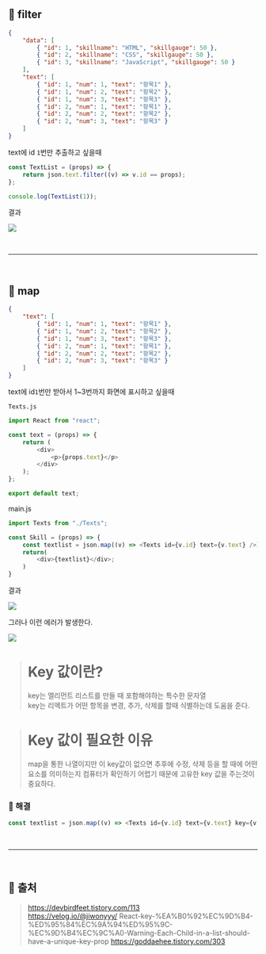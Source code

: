## 📕 filter

```json
{
    "data": [
        { "id": 1, "skillname": "HTML", "skillgauge": 50 },
        { "id": 2, "skillname": "CSS", "skillgauge": 50 },
        { "id": 3, "skillname": "JavaScript", "skillgauge": 50 }
    ],
    "text": [
        { "id": 1, "num": 1, "text": "항목1" },
        { "id": 1, "num": 2, "text": "항목2" },
        { "id": 1, "num": 3, "text": "항목3" },
        { "id": 2, "num": 1, "text": "항목1" },
        { "id": 2, "num": 2, "text": "항목2" },
        { "id": 2, "num": 3, "text": "항목3" }
    ]
}
```

text에 id `1`번만 추출하고 싶을때

```js
const TextList = (props) => {
    return json.text.filter((v) => v.id == props);
};

console.log(TextList(1));
```

결과

![](https://velog.velcdn.com/images/dtc03003/post/117c79a0-22e2-48bf-8585-92ef2279ebaa/image.png)

<br/>

---

<br/>

## 📕 map

```json
{
    "text": [
        { "id": 1, "num": 1, "text": "항목1" },
        { "id": 1, "num": 2, "text": "항목2" },
        { "id": 1, "num": 3, "text": "항목3" },
        { "id": 2, "num": 1, "text": "항목1" },
        { "id": 2, "num": 2, "text": "항목2" },
        { "id": 2, "num": 3, "text": "항목3" }
    ]
}
```

text에 id`1`번만 받아서 1~3번까지 화면에 표시하고 싶을때

`Texts.js`

```js
import React from "react";

const text = (props) => {
    return (
        <div>
            <p>{props.text}</p>
        </div>
    );
};

export default text;
```

main.js

```js
import Texts from "./Texts";

const Skill = (props) => {
    const textlist = json.map((v) => <Texts id={v.id} text={v.text} />);
    return(
        <div>{textlist}</div>;
    )
}
```

결과

![](https://velog.velcdn.com/images/dtc03003/post/7ba7685f-494e-493e-9b6a-c68093477730/image.png)

그러나 이런 에러가 발생한다.

![](https://velog.velcdn.com/images/dtc03003/post/fd7bbce3-83d7-42b4-bb62-009920857ddd/image.png)

> # Key 값이란?
>
> key는 엘리먼트 리스트를 만들 때 포함해야하는 특수한 문자열  
> key는 리엑트가 어떤 항목을 변경, 추가, 삭제를 할때 식별하는데 도움을 준다.

> # Key 값이 필요한 이유
>
> map을 통한 나열이지만 이 key값이 없으면 추후에 수정, 삭제 등을 할 때에 어떤 요소를 의미하는지 컴퓨터가 확인하기 어렵기 때문에 고유한 key 값을 주는것이 중요하다.

### 📖 해결

```js
const textlist = json.map((v) => <Texts id={v.id} text={v.text} key={v.num} />);
```

<br/>

---

<br/>

## 📕 출처

> https://devbirdfeet.tistory.com/113  
> https://velog.io/@jiwonyyy/ React-key-%EA%B0%92%EC%9D%B4-%ED%95%84%EC%9A%94%ED%95%9C-%EC%9D%B4%EC%9C%A0-Warning-Each-Child-in-a-list-should-have-a-unique-key-prop
> https://goddaehee.tistory.com/303
